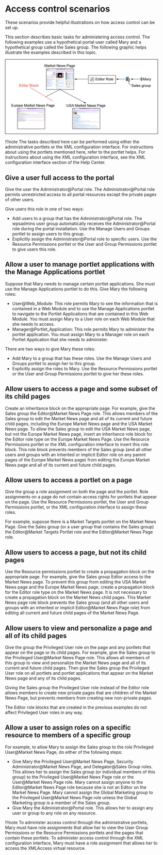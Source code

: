 # Access control scenarios

These scenarios provide helpful illustrations on how access control can be set up.

This section describes basic tasks for administering access control. The following examples use a hypothetical portal user called Mary and a hypothetical group called the Sales group. The following graphic helps illustrate the examples described in this topic.

![Illustration of role inheritance. The Market News page and USA Market News page are editable. Europe Market News has an editing block.](../../../../../../images/inheritance.jpg)

!!!note
    The tasks described here can be performed using either the administrative portlets or the XML configuration interface. For instructions about using the portlets mentioned here, refer to the portlet helps. For instructions about using the XML configuration interface, see the XML configuration interface section of the Help Center.

## Give a user full access to the portal

Give the user the Administrator@Portal role. The Administrator@Portal role permits unrestricted access to all portal resources except the private pages of other users.

Give users this role in one of two ways:

-   Add users to a group that has the Administrator@Portal role. The wpsadmins user group automatically receives the Administrator@Portal role during the portal installation. Use the Manage Users and Groups portlet to assign users to this group.
-   Explicitly assign the Administrator@Portal role to specific users. Use the Resource Permissions portlet or the User and Group Permissions portlet to give users this role.

## Allow a user to manage portlet applications with the Manage Applications portlet

Suppose that Mary needs to manage certain portlet applications. She must use the Manage Applications portlet to do this. Give Mary the following roles:

-   User@Web\_Module: This role permits Mary to see the information that is contained in a Web Module and to use the Manage Applications portlet to navigate to the Portlet Applications that are contained in this Web Module. You must assign Mary to a User role on each Web Module that she needs to access.
-   Manager@Portlet\_Application: This role permits Mary to administer the portlet application. You must assign Mary to a Manager role on each Portlet Application that she needs to administer.

There are two ways to give Mary these roles:

-   Add Mary to a group that has these roles. Use the Manage Users and Groups portlet to assign her to this group.
-   Explicitly assign the roles to Mary. Use the Resource Permissions portlet or the User and Group Permissions portlet to give her these roles.

## Allow users to access a page and some subset of its child pages

Create an inheritance block on the appropriate page. For example, give the Sales group the Editor@Market News Page role. This allows members of the Sales group to edit the Market News page and all of its current and future child pages, including the Europe Market News page and the USA Market News page. To allow the Sales group to edit the USA Market News page, but not the Europe Market News page, insert an inheritance role block for the Editor role type on the Europe Market News Page. Use the Resource Permissions portlet or the XML configuration interface to insert this role block. This role block prevents members of the Sales group \(and all other users and groups with an inherited or implicit Editor role on any parent pages of the Europe Market News page\) from editing the Europe Market News page and all of its current and future child pages.

## Allow users to access a portlet on a page

Give the group a role assignment on both the page and the portlet. Role assignments on a page do not contain access rights for portlets that appear on the page. Use the Resource Permissions portlet, the User and Group Permissions portlet, or the XML configuration interface to assign these roles.

For example, suppose there is a Market Targets portlet on the Market News Page. Give the Sales group (or a user group that contains the Sales group) the Editor@Market Targets Portlet role and the Editor@Market News Page role.

## Allow users to access a page, but not its child pages

Use the Resource permissions portlet to create a propagation block on the appropriate page. For example, give the Sales group Editor access to the Market News page. To prevent this group from editing the USA Market News page and the Europe Market News page, create a propagation block for the Editor role type on the Market News page. It is not necessary to create a propagation block on the Market News child pages. This Market News page role block prevents the Sales group \(and all other users and groups with an inherited or implicit Editor@Market News Page role\) from editing all current and future child pages of the Market News Page.

## Allow users to view and personalize a page and all of its child pages

Give the group the Privileged User role on the page and any portlets that appear on the page or its child pages. For example, give the Sales group to the Privileged User@Market News Page role. This allows all members of this group to view and personalize the Market News page and all of its current and future child pages. Then give the Sales group the Privileged User role on all portlets and portlet applications that appear on the Market News page and any of its child pages.

Giving the Sales group the Privileged User role instead of the Editor role allows members to create new private pages that are children of the Market News Page, but prevents members from creating new non-private pages.

The Editor role blocks that are created in the previous examples do not affect Privileged User roles in any way.

## Allow a user to assign roles on a specific resource to members of a specific group

For example, to allow Mary to assign the Sales group to the role Privileged User@Market News Page, do either of the following steps:

-   Give Mary the Privileged User@Market News Page, Security Administrator@Market News Page, and Delegator@Sales Group roles. This allows her to assign the Sales group (or individual members of this group) to the Privileged User@Market News Page role or the User@Market News Page role. Mary cannot assign anyone to the Editor@Market News Page role because she is not an Editor on the Market News Page. Mary cannot assign the Global Marketing group to the Privileged User@Market News Page role unless the Global Marketing group is a member of the Sales group.
-   Give Mary the Administrator@Portal role. This allows her to assign any user or group to any role on any resource.

!!!note
    To administer access control through the administrative portlets, Mary must have role assignments that allow her to view the User Group Permissions or the Resource Permissions portlets and the pages that contain these portlets. To administer access control through the XML configuration interface, Mary must have a role assignment that allows her to access the XMLAccess virtual resource.


